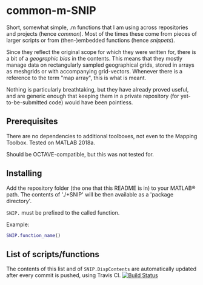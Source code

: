 <!--README.md is generated by UpdateCONTENTS.sh-->
<!--Changes to README.md will be lost.-->

# common-m-SNIP

Short, somewhat simple, .m functions that I am using across repositories and projects (hence *common*).
Most of the times these come from pieces of larger scripts or from (then-)embedded functions (hence *snippets*).

Since they reflect the original scope for which they were written for, there is a bit of a *geographic bias* in the contents.
This means that they mostly manage data on rectangularly sampled geographical grids, stored in arrays as meshgrids or with accompanying grid-vectors.
Whenever there is a reference to the term "map array", this is what is meant.

Nothing is particularly breathtaking, but they have already proved useful, and are generic enough that keeping them in a private repository (for yet-to-be-submitted code) would have been pointless.

## Prerequisites

There are no dependencies to additional toolboxes, not even to the Mapping Toolbox. Tested on MATLAB 2018a.

Should be OCTAVE-compatible, but this was not tested for.

## Installing

Add the repository folder (the one that this README is in) to your MATLAB® path.
The contents of './+SNIP' will be then available as a 'package directory'.

`SNIP.` must be prefixed to the called function.

Example:

```matlab
SNIP.function_name()
```

## List of scripts/functions

The contents of this list and of `SNIP.DispContents` are automatically updated after every commit is pushed, using Travis CI.
[![Build Status](https://travis-ci.org/apasto/common-m-SNIP.svg?branch=master)](https://travis-ci.org/apasto/common-m-SNIP)

